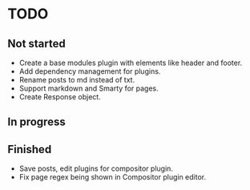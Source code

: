 # TODO

## Not started
- Create a base modules plugin with elements like header and footer.
- Add dependency management for plugins.
- Rename posts to md instead of txt.
- Support markdown and Smarty for pages.
- Create Response object.

## In progress

## Finished
- Save posts, edit plugins for compositor plugin.
- Fix page regex being shown in Compositor plugin editor.

